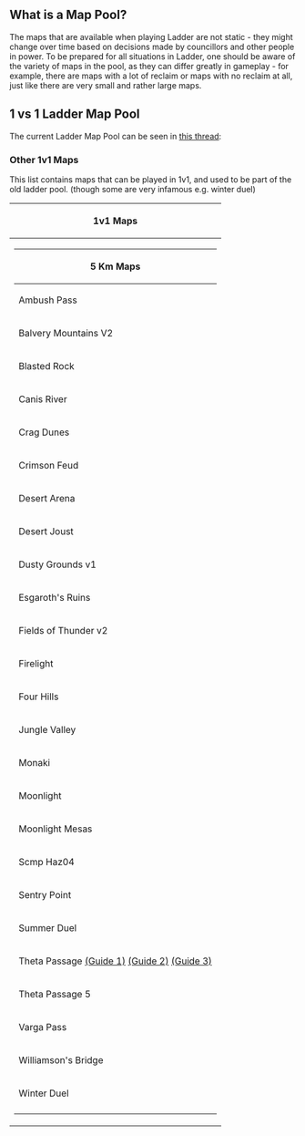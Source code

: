 ## What is a Map Pool?

The maps that are available when playing Ladder are not static - they
might change over time based on decisions made by councillors and other
people in power. To be prepared for all situations in Ladder, one should
be aware of the variety of maps in the pool, as they can differ greatly
in gameplay - for example, there are maps with a lot of reclaim or maps
with no reclaim at all, just like there are very small and rather large
maps.

## 1 vs 1 Ladder Map Pool

The current Ladder Map Pool can be seen in [this
thread](https://forum.faforever.com/topic/148/ladder-pool-thread):

### Other 1v1 Maps

This list contains maps that can be played in 1v1, and used to be part
of the old ladder pool. (though some are very infamous e.g. winter duel)

<table>
<thead>
<tr class="header">
<th><p>1v1 Maps</p></th>
</tr>
</thead>
<tbody>
<tr class="odd">
<td><table>
<thead>
<tr class="header">
<th><p>5 Km Maps</p></th>
</tr>
</thead>
<tbody>
<tr class="odd">
<td><p>Ambush Pass</p></td>
</tr>
<tr class="even">
<td><p>Balvery Mountains V2</p></td>
</tr>
<tr class="odd">
<td><p>Blasted Rock</p></td>
</tr>
<tr class="even">
<td><p>Canis River</p></td>
</tr>
<tr class="odd">
<td><p>Crag Dunes</p></td>
</tr>
<tr class="even">
<td><p>Crimson Feud</p></td>
</tr>
<tr class="odd">
<td><p>Desert Arena</p></td>
</tr>
<tr class="even">
<td><p>Desert Joust</p></td>
</tr>
<tr class="odd">
<td><p>Dusty Grounds v1</p></td>
</tr>
<tr class="even">
<td><p>Esgaroth's Ruins</p></td>
</tr>
<tr class="odd">
<td><p>Fields of Thunder v2</p></td>
</tr>
<tr class="even">
<td><p>Firelight</p></td>
</tr>
<tr class="odd">
<td><p>Four Hills</p></td>
</tr>
<tr class="even">
<td><p>Jungle Valley</p></td>
</tr>
<tr class="odd">
<td><p>Monaki</p></td>
</tr>
<tr class="even">
<td><p>Moonlight</p></td>
</tr>
<tr class="odd">
<td><p>Moonlight Mesas</p></td>
</tr>
<tr class="even">
<td><p>Scmp Haz04</p></td>
</tr>
<tr class="odd">
<td><p>Sentry Point</p></td>
</tr>
<tr class="even">
<td><p>Summer Duel</p></td>
</tr>
<tr class="odd">
<td><p>Theta Passage <a href="https://www.youtube.com/watch?v=nZxndKs4oA0">(Guide 1)</a> <a href="https://www.youtube.com/watch?v=GrvH4T_Odzw">(Guide 2)</a> <a href="https://www.youtube.com/watch?v=nZxndKs4oA0">(Guide 3)</a></p></td>
</tr>
<tr class="even">
<td><p>Theta Passage 5</p></td>
</tr>
<tr class="odd">
<td><p>Varga Pass</p></td>
</tr>
<tr class="even">
<td><p>Williamson's Bridge</p></td>
</tr>
<tr class="odd">
<td><p>Winter Duel</p></td>
</tr>
<tr class="even">
<td></td>
</tr>
</tbody>
</table></td>
</tr>
</tbody>
</table>